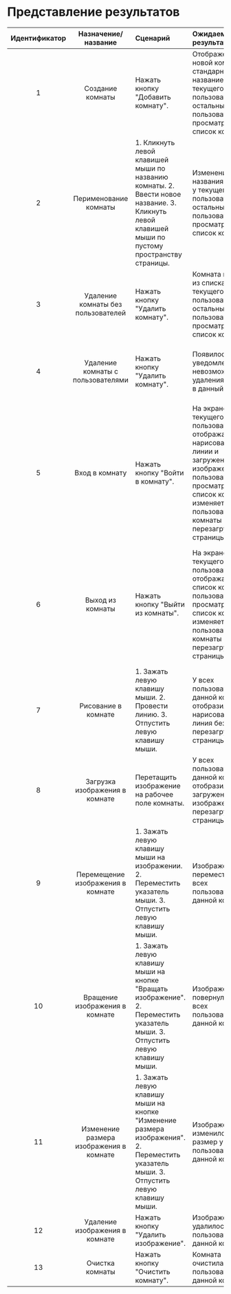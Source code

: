 # Представление результатов

| Идентификатор | Назначение/название | Сценарий | Ожидаемый результат | Фактический результат | Оценка |
|:---:|:---:|:---|:---|:---|:---|
| 1 | Создание комнаты | Нажать кнопку "Добавить комнату". | Отображение новой комнаты со стандарным названием у текущего пользователя и у остальных пользователей, просматривающих список комнат. | Отобразилась в списке новая комната со стандарным названием. | Пройден |
| 2 | Перименование комнаты | 1. Кликнуть левой клавишей мыши по названию комнаты. 2. Ввести новое название. 3. Кликнуть левой клавишей мыши по пустому пространству страницы. | Изменение названия комнаты у текущего пользователя и у остальных пользователей, просматривающих список комнат. | Название комнаты изменилось у всех пользователей. | Пройден |
| 3 | Удаление комнаты без пользователей | Нажать кнопку "Удалить комнату". | Комната исчезла из списка у текущего пользователя и у остальных пользователей, просматривающих список комнат. | Комната удалилась из списка у всех пользователей. | Пройден |
| 4 | Удаление комнаты с пользователями | Нажать кнопку "Удалить комнату". | Появилось уведомление о невозможности удаления комнаты в данный момент. | Вывелось сообщение о невозможности удаления комнаты в данный момент времени. | Пройден |
| 5 | Вход в комнату | Нажать кнопку "Войти в комнату". | На экране у текущего пользователя отображаются нарисованные линии и загруженные изображения; у пользователей, просматривающих список комнат, изменяется число пользователей у комнаты без перезагрузки страницы. | У текущего пользователя отобразились нарисованные линии без загруженных изображений; у остальных пользователей изменилось число пользователей в комнате. | Провален |
| 6 | Выход из комнаты | Нажать кнопку "Выйти из комнаты". | На экране у текущего пользователя отображается список комнат; у пользователей, просматривающих список комнат, изменяется число пользователей у комнаты без перезагрузки страницы. | У текущего пользователя отобразился список с устаревщей информацие о количестве пользователей в комнатах; у остальных пользователей число пользователей изменилось. | Провален |
| 7 | Рисование в комнате | 1. Зажать левую клавишу мыши. 2. Провести линию. 3. Отпустить левую клавишу мыши. | У всех пользователей в данной комнате отобразилась нарисованная линия без перезагрузки страницы. | Нарисованная линия отобразилась у всех пользователей. | Пройден |
| 8 | Загрузка изображения в комнате | Перетащить изображение на рабочее поле комнаты. | У всех пользователей в данной комнате отобразилось загруженное изображение без перезагрузки страницы. | Изображение появилось у всех пользователей. | Пройден |
| 9 | Перемещение изображения в комнате | 1. Зажать левую клавишу мыши на изображении. 2. Переместить указатель мыши. 3. Отпустить левую клавишу мыши. | Изображение переместилось у всех пользователей в данной комнате. | Изображение переместилось у всех пользователей. | Пройден |
| 10 | Вращение изображения в комнате | 1. Зажать левую клавишу мыши на кнопке "Вращать изображение". 2. Переместить указатель мыши. 3. Отпустить левую клавишу мыши. | Изображение повернулось у всех пользователей в данной комнате. | Изображение повернулось у всех пользователей. | Пройден |
| 11 | Изменение размера изображения в комнате | 1. Зажать левую клавишу мыши на кнопке "Изменение размера изображения". 2. Переместить указатель мыши. 3. Отпустить левую клавишу мыши. | Изображение изменило свой размер у всех пользователей в данной комнате. | Изображение изменило свой размер у всех пользователей. | Пройден |
| 12 | Удаление изображения в комнате | Нажать кнопку "Удалить изображение". | Изображение удалилось у всех пользователей в данной комнате. | Изображение удалилось у всех пользователей. | Пройден |
| 13 | Очистка комнаты | Нажать кнопку "Очистить комнату". | Комната очистилась у всех пользователей в данной комнате. | Комната очистилась у всех пользователей. | Пройден |

